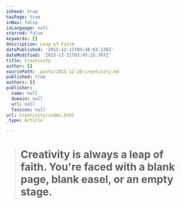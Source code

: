 ```yaml
---
inFeed: true
hasPage: true
inNav: false
inLanguage: null
starred: false
keywords: []
description: Leap of Faith
datePublished: '2015-12-21T03:48:03.139Z'
dateModified: '2015-12-21T03:45:15.787Z'
title: Creativity
author: []
sourcePath: _posts/2015-12-20-creativity.md
published: true
authors: []
publisher:
  name: null
  domain: null
  url: null
  favicon: null
url: creativity/index.html
_type: Article

---
```

> # Creativity is always a leap of faith. You're faced with a blank page, blank easel, or an empty stage.
